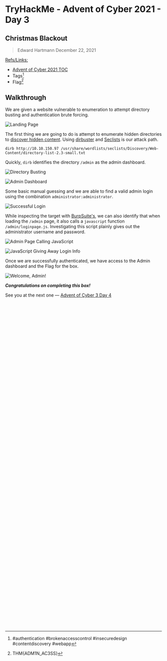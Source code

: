# TryHackMe - Advent of Cyber 2021 - Day 3
## Christmas Blackout
> Edward Hartmann
> December 22, 2021

<u>Refs/Links:</u>
- [Advent of Cyber 2021 TOC](Advent%20of%20Cyber%20Table%20of%20Contents.md)  
-  Tags[^1]
-  Flag[^2]

[^1]: #authentication #brokenaccesscontrol #insecuredesign #contentdiscovery #webapp 
[^2]: THM{ADM1N_AC3SS}

## Walkthrough
We are given a website vulnerable to enumeration to attempt directory busting and authentication brute forcing. 

![Landing Page](AoC-2021_Photos/Day_3/1.0_AoC-Day-3_12-22-21-Landing-Page.png)

The first thing we are going to do is attempt to enumerate hidden directories to [discover hidden content](../../../knowledge-base/concepts/web/content_discovery.md). Using [dirbuster](../../../tools_and_tricks/tools/red/dirbuster.md) and [Seclists](../../../tools_and_tricks/cli_utilities/seclists.md) is our attack path. 

```
dirb http://10.10.150.97 /usr/share/wordlists/seclists/Discovery/Web-Content/directory-list-2.3-small.txt
```

Quickly, `dirb` identifies the directory `/admin` as the admin dashboard. 

![Directory Busting](AoC-2021_Photos/Day_3/2.0_AoC-Day-3_12-22-21-dirb.png)

![Admin Dashboard](AoC-2021_Photos/Day_3/3.0_AoC-Day-3_12-22-21-Admin-Dashboard.png)

Some basic manual guessing and we are able to find a valid admin login using the combination `administrator:administrator`. 

![Successful Login](AoC-2021_Photos/Day_3/4.0_AoC-Day-3_12-22-21-admin-login-default-creds.png)

While inspecting the target with [BurpSuite's](../../../tools_and_tricks/tools/red/BurpSuite.md), we can also identify that when loading the `/admin` page, it also calls a `javascript` function `/admin/loginpage.js`. Investigating this script plainly gives out the administrator username and password. 

![Admin Page Calling JavaScript](AoC-2021_Photos/Day_3/5.0_AoC-Day-3_12-22-21-Admin-Calling-Javascript.png)

![JavaScript Giving Away Login Info](AoC-2021_Photos/Day_3/6.0_AoC-Day-3_12-22-21-Admin-JS-Vuln.png)

Once we are successfully authenticated, we have access to the Admin dashboard and the Flag for the box. 

![Welcome, Admin!](AoC-2021_Photos/Day_3/7.0_AoC-Day-3_12-22-21-admin-dashboard-authenticated.png)


***Congratulations on completing this box!***  

See you at the next one &mdash; [Advent of Cyber 3 Day 4](AoC-2021_Day4.0.md)
</br>
</br>
</br>
</br>
</br>
</br>
</br>
</br>
</br>
</br>
</br>
</br>
</br>
</br>
</br>
</br>
</br>
</br>
</br>
</br>
</br>
</br>
</br>
</br>
</br>
</br>
</br>
</br>
</br>
</br>
</br>
</br>
</br>
</br>
</br>
</br>
</br>
</br>
</br>
</br>
</br>
</br>
</br>
</br>
</br>
</br>
</br>
</br>
</br>
</br>
</br>
</br>
</br>
</br>
</br>
</br>
</br>
</br>
</br>
</br>
</br>
</br>
</br>
